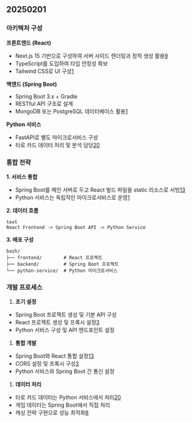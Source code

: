 







<br>

<br>

## 20250201

### 아키텍처 구성

**프론트엔드 (React)**

- Next.js 15 기반으로 구성하여 서버 사이드 렌더링과 정적 생성 활용[9](https://yozm.wishket.com/magazine/detail/2910/)
- TypeScript를 도입하여 타입 안정성 확보
- Tailwind CSS로 UI 구성[1](https://digit2sight.com/2025년-주목해야-할-최신-기술-스택-12가지/)

**백엔드 (Spring Boot)**

- Spring Boot 3.x + Gradle
- RESTful API 구조로 설계
- MongoDB 또는 PostgreSQL 데이터베이스 활용[1](https://digit2sight.com/2025년-주목해야-할-최신-기술-스택-12가지/)

**Python 서비스**

- FastAPI로 별도 마이크로서비스 구성
- 타로 카드 데이터 처리 및 분석 담당[20](https://huggingface.co/datasets/Dendory/tarot)

### 통합 전략

**1. 서비스 통합**

- Spring Boot를 메인 서버로 두고 React 빌드 파일을 static 리소스로 서빙[13](https://keembloo.tistory.com/112)
- Python 서비스는 독립적인 마이크로서비스로 운영[1](https://digit2sight.com/2025년-주목해야-할-최신-기술-스택-12가지/)

**2. 데이터 흐름**

```
text
React Frontend -> Spring Boot API -> Python Service
```

**3. 배포 구성**

```
bash/
├── frontend/        # React 프로젝트
├── backend/         # Spring Boot 프로젝트
└── python-service/  # Python 마이크로서비스
```

### 개발 프로세스

1. **초기 설정**

- Spring Boot 프로젝트 생성 및 기본 API 구성
- React 프로젝트 생성 및 프록시 설정[3](https://lucas-owner.tistory.com/8)
- Python 서비스 구성 및 API 엔드포인트 설정

1. **통합 개발**

- Spring Boot와 React 통합 설정[13](https://keembloo.tistory.com/112)
- CORS 설정 및 프록시 구성[3](https://lucas-owner.tistory.com/8)
- Python 서비스와 Spring Boot 간 통신 설정

1. **데이터 처리**

- 타로 카드 데이터는 Python 서비스에서 처리[20](https://huggingface.co/datasets/Dendory/tarot)
- 게임 데이터는 Spring Boot에서 직접 처리
- 캐싱 전략 구현으로 성능 최적화[8](https://aitrearc.com/2025년-웹-개발-트렌드-9가지/)
